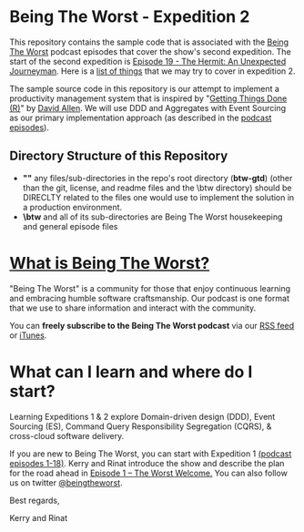 # Being The Worst - Expedition 2 #

This repository contains the sample code that is associated with the [Being The Worst](http://beingtheworst.com/about) podcast episodes that cover the show's second expedition.  The start of the second expedition is [Episode 19 - The Hermit: An Unexpected Journeyman](http://beingtheworst.com/2012/episode-19-the-hermit-an-unexpected-journeyman).  Here is a [list of things](https://github.com/beingtheworst/btw-gtd/blob/master/btw/Itinerary_for_Expedition_2.md) that we may try to cover in expedition 2.

The sample source code in this repository is our attempt to implement a productivity management system that is inspired by "[Getting Things Done (R)](http://www.amazon.com/Getting-Things-Done-Stress-Free-Productivity/dp/0142000280)" by [David Allen](http://www.davidco.com/).  We will use DDD and Aggregates with Event Sourcing as our primary implementation approach (as described in the [podcast episodes](http://beingtheworst.com/episodes-en)).

## Directory Structure of this Repository ##

- **"\"** any files/sub-directories in the repo's root directory (**btw-gtd**) (other than the  git, license, and readme files and the \btw directory) should be DIRECLTY related to the files one would use to implement the solution in a production environment. 
- **\btw** and all of its sub-directories are Being The Worst housekeeping and general episode files

# [What is Being The Worst?](http://beingtheworst.com/about) #

"Being The Worst" is a community for those that enjoy continuous learning and embracing humble software craftsmanship.  Our podcast is one format that we use to share information and interact with the community.

You can **freely subscribe to the Being The Worst podcast** via our [RSS feed](http://beingtheworst.com/feed) or [iTunes](http://itunes.apple.com/us/podcast/being-the-worst/id554597082).

# What can I learn and where do I start? #

Learning Expeditions 1 & 2 explore Domain-driven design (DDD), Event Sourcing (ES), Command Query Responsibility Segregation (CQRS), & cross-cloud software delivery.

If you are new to Being The Worst, you can start with Expedition 1 [(podcast episodes 1-18)](http://beingtheworst.com/episodes-en).  Kerry and Rinat introduce the show and describe the plan for the road ahead in [Episode 1 – The Worst Welcome.](http://beingtheworst.com/2012/episode-1-the-worst-welcome)  You can also follow us on twitter [@beingtheworst](https://twitter.com/beingtheworst).


Best regards,

Kerry and Rinat